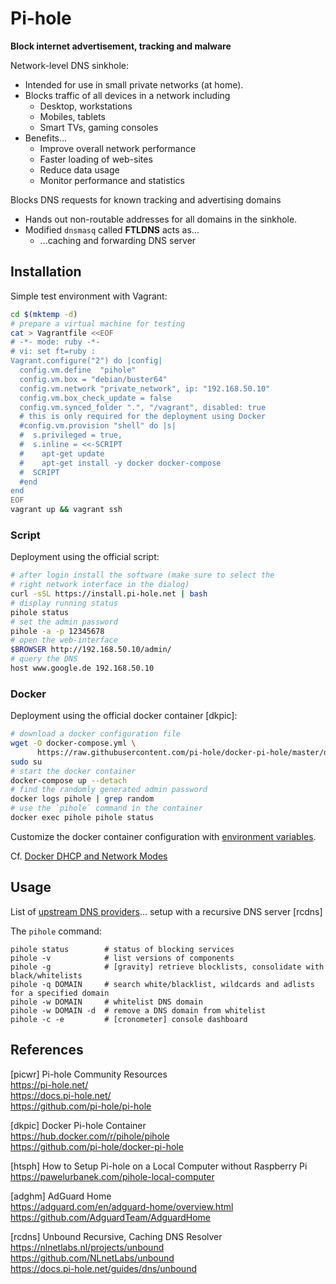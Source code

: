 # Pi-hole

**Block internet advertisement, tracking and malware**

Network-level DNS sinkhole:

* Intended for use in small private networks (at home).
* Blocks traffic of all devices in a network including
  - Desktop, workstations
  - Mobiles, tablets
  - Smart TVs, gaming consoles
* Benefits...
  - Improve overall network performance
  - Faster loading of web-sites
  - Reduce data usage
  - Monitor performance and statistics

Blocks DNS requests for known tracking and advertising domains

* Hands out non-routable addresses for all domains in the sinkhole.
* Modified `dnsmasq` called **FTLDNS** acts as...
  - ...caching and forwarding DNS server

## Installation

Simple test environment with Vagrant:

```bash
cd $(mktemp -d)
# prepare a virtual machine for testing
cat > Vagrantfile <<EOF
# -*- mode: ruby -*-
# vi: set ft=ruby :
Vagrant.configure("2") do |config|
  config.vm.define  "pihole"
  config.vm.box = "debian/buster64"
  config.vm.network "private_network", ip: "192.168.50.10"
  config.vm.box_check_update = false
  config.vm.synced_folder ".", "/vagrant", disabled: true
  # this is only required for the deployment using Docker
  #config.vm.provision "shell" do |s|
  #  s.privileged = true,
  #  s.inline = <<-SCRIPT
  #    apt-get update
  #    apt-get install -y docker docker-compose
  #  SCRIPT
  #end
end
EOF
vagrant up && vagrant ssh
```

### Script

Deployment using the official script:

```bash
# after login install the software (make sure to select the 
# right network interface in the dialog)
curl -sSL https://install.pi-hole.net | bash
# display running status
pihole status
# set the admin password
pihole -a -p 12345678
# open the web-interface
$BROWSER http://192.168.50.10/admin/
# query the DNS
host www.google.de 192.168.50.10
```

### Docker

Deployment using the official docker container [dkpic]:

```bash
# download a docker configuration file
wget -O docker-compose.yml \
      https://raw.githubusercontent.com/pi-hole/docker-pi-hole/master/docker-compose.yml.example
sudo su 
# start the docker container
docker-compose up --detach
# find the randomly generated admin password
docker logs pihole | grep random
# use the `pihole` command in the container
docker exec pihole pihole status
```

Customize the docker container configuration with [environment variables][01].

Cf. [Docker DHCP and Network Modes][03]

## Usage

List of [upstream DNS providers][02]... setup with a recursive DNS server [rcdns]

The `pihole` command:

```
pihole status        # status of blocking services
pihole -v            # list versions of components
pihole -g            # [gravity] retrieve blocklists, consolidate with black/whitelists
pihole -q DOMAIN     # search white/blacklist, wildcards and adlists for a specified domain
pihole -w DOMAIN     # whitelist DNS domain
pihole -w DOMAIN -d  # remove a DNS domain from whitelist
pihole -c -e         # [cronometer] console dashboard
```


## References

[picwr] Pi-hole Community Resources  
<https://pi-hole.net/>  
<https://docs.pi-hole.net/>  
<https://github.com/pi-hole/pi-hole>

[dkpic] Docker Pi-hole Container  
<https://hub.docker.com/r/pihole/pihole>  
<https://github.com/pi-hole/docker-pi-hole>

[htsph] How to Setup Pi-hole on a Local Computer without Raspberry Pi  
<https://pawelurbanek.com/pihole-local-computer>

[adghm] AdGuard Home  
<https://adguard.com/en/adguard-home/overview.html>  
<https://github.com/AdguardTeam/AdguardHome>

[rcdns] Unbound Recursive, Caching DNS Resolver  
<https://nlnetlabs.nl/projects/unbound>  
<https://github.com/NLnetLabs/unbound>  
<https://docs.pi-hole.net/guides/dns/unbound>

[01]: https://github.com/pi-hole/docker-pi-hole/#environment-variables
[02]: https://docs.pi-hole.net/guides/dns/upstream-dns-providers/
[03]: https://docs.pi-hole.net/docker/dhcp
